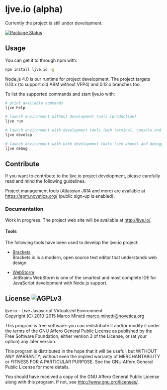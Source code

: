 # ljve.io (alpha)

Currently the project is still under development.

[![Package Status](http://img.shields.io/npm/v/ljve.io.svg?style=flat)](https://www.npmjs.org/package/ljve.io) 



## Usage

You can get it to through npm with:

```bash
npm install ljve.io -g
```

Node.js 4.0 is our runtime for project development. The project targets 0.10.x (to support old ARM without VFP4) and 0.12.x branches too.

To list the supported commands and start ljve.io with:

```bash
# print available commands
ljve help

# launch environment without development tools (production) 
ljve run

# launch environment with development tools (web terminal, console and ide)
ljve develop

# launch environment with both development tools (see above) and debugger (http://localhost:9091/)
ljve debug
```



## Contribute

If you want to contribute to the ljve.io project development, please carefully read and mind the following guidelines.

Project management tools (Atlassian JIRA and more) are available at https://epm.novetica.org/ (public sign-up is enabled).



### Documentation

Work in progress. The project web site will be available at http://ljve.io/.



#### Tools

The following tools have been used to develop the ljve.io project:

  * [Brackets](http://www.brackets.io/)  
  Brackets.io is a modern, open source text editor that understands web design.
  
  * [WebStorm](http://www.jetbrains.com/webstorm/)  
  JetBrains WebStorm is one of the smartest and most complete IDE for JavaScript development with Node.js support.



## License ![AGPLv3](https://raw.githubusercontent.com/ljveio/core/master/LICENSE.AGPL.PNG)

ljve.io - Live Javascript Virtualized Environment  
Copyright (C) 2010-2015 Marco Minetti <marco.minetti@novetica.org>

This program is free software: you can redistribute it and/or modify
it under the terms of the GNU Affero General Public License as published by
the Free Software Foundation, either version 3 of the License, or
(at your option) any later version.  

This program is distributed in the hope that it will be useful,
but WITHOUT ANY WARRANTY; without even the implied warranty of
MERCHANTABILITY or FITNESS FOR A PARTICULAR PURPOSE.  See the
GNU Affero General Public License for more details.  

You should have received a copy of the GNU Affero General Public License
along with this program.  If not, see <http://www.gnu.org/licenses/>.  
